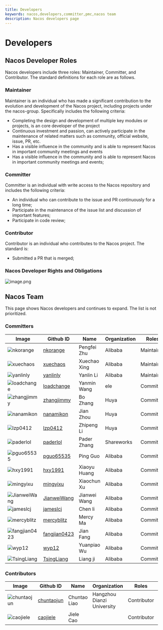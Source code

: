 ```yaml
---
title: Developers
keywords: nacos,developers,committer,pmc,nacos team
description: Nacos developers page
---
```


# Developers

## Nacos Developer Roles

Nacos developers include three roles: Maintainer, Committer, and Contributor. The standard definitions for each role are as follows.

### Maintainer

Maintainer is an individual who has made a significant contribution to the evolution and development of the Nacos project, including projects under the nacos-group. Specifically includes the following criteria:

* Completing the design and development of multiple key modules or projects, is an core developer of the project
* Continuous investment and passion, can actively participate in the maintenance of related matters such as community, official website, issue, PR, etc.
* Has a visible influence in the community and is able to represent Nacos in important community meetings and events
* Has a visible influence in the community and is able to represent Nacos in important community meetings and events;

### Committer

Committer is an individual with write access to the Nacos repository and includes the following criteria:

* An individual who can contribute to the issue and PR continuously for a long time;
* Participate in the maintenance of the issue list and discussion of important features;
* Participate in code review;

### Contributor

Contributor is an individual who contributes to the Nacos project. The standard is:

* Submitted a PR that is merged;


### Nacos Developer Rights and Obligations

![image.png](https://cdn.nlark.com/yuque/0/2019/png/333810/1560152742873-65f7dbcb-38cf-4840-aa9c-5c6cfa926cec.png#align=left&display=inline&height=502&name=image.png&originHeight=751&originWidth=1113&size=235532&status=done&width=744)

## Nacos Team

This page shows Nacos developers and continues to expand. The list is not prioritized.

### Committers

| Image                                                                                                                 | Github ID                                       | Name         | Organization | Roles      | Mail                                                         |
|-----------------------------------------------------------------------------------------------------------------------|------------------------------------------------ | -------------| ------------ | -----------| ------------------------------------------------------------ |
|![nkorange](https://cdn.nlark.com/yuque/0/2019/jpeg/338441/1560412009560-2eae1875-f2bb-4aa5-aa09-f6b7649ec69d.jpeg)    | [nkorange](https://github.com/nkorange)         | Pengfei Zhu  | Alibaba      | Maintainer | zpf.073@gmail.com                                            |
|![xuechaos](https://cdn.nlark.com/yuque/0/2019/jpeg/338441/1560412009610-94637463-8b76-4486-85ca-d24e9f2bcbc2.jpeg)    | [xuechaos](https://github.com/xuechaos)         | Xuechao Xing | Alibaba      | Maintainer | xingxuechao@alibaba-inc.com                                  |
|![yanlinly](https://cdn.nlark.com/yuque/0/2019/jpeg/338441/1560412009624-86bc7970-b56b-4eb9-9711-63b301ebcc29.jpeg)    | [yanlinly](https://github.com/yanlinly)         | Yanlin Li    | Alibaba      | Maintainer | yan.lin2009@163.com                                          |
|![loadchange](https://cdn.nlark.com/yuque/0/2019/jpeg/338441/1560412009497-63da8d74-eee3-402a-ab8d-d0e0b8686b51.jpeg)  | [loadchange](https://github.com/loadchange)     | Yanmin Wang  | ele          | Committer  | wym177771@alibaba-inc.com                                    |
|![zhangjimmy](https://cdn.nlark.com/yuque/0/2019/jpeg/338441/1560412009632-49e3d964-7714-4795-8bf9-a8d7309bdad5.jpeg)  | [zhangjimmy](https://github.com/zhangjimmy)     | Bo Zhang     | Huya         | Committer  | zhangjimmy@foxmail.com                                       |
|![nanamikon](https://cdn.nlark.com/yuque/0/2019/jpeg/338441/1560412009542-2dcf4abd-328a-4744-b0d3-bd12383e36d2.jpeg)   | [nanamikon](https://github.com/nanamikon)       | Jian Zhou    | Huya         | Committer  | nanamikon@gmail.com                                          |
|![lzp0412](https://cdn.nlark.com/yuque/0/2019/jpeg/338441/1560412009534-050ccc6b-ecbc-4c15-9ef7-46311ff473ee.jpeg)     | [lzp0412](https://github.com/lzp0412)           | Zhipeng Li   | Huya         | Committer  | 641785844@qq.com                                             |
|![paderlol](https://cdn.nlark.com/yuque/0/2019/jpeg/338441/1560412009569-86d3ce2a-c051-409f-b27c-cdabdecfb42d.jpeg)    | [paderlol](https://github.com/paderlol)         | Pader Zhang  | Shareworks   | Committer  | huangbbbaihao@gmail.com                                      |
|![pguo65535](https://cdn.nlark.com/yuque/0/2019/jpeg/338441/1560412009580-57b16a9a-745a-4de0-a46f-a7b24d8ae3c1.jpeg)   | [pguo65535](https://github.com/pguo65535)       | Ping Guo     | Alibaba      | Committer  | guoping.gp@alibaba-inc.com                                   |
|![hxy1991](https://cdn.nlark.com/yuque/0/2019/jpeg/338441/1560411969344-d2bda2f4-f7ed-430e-9f53-64b56971d4e2.jpeg)     | [hxy1991](https://github.com/hxy1991)           | Xiaoyu Huang | Alibaba      | Committer  | huangxiaoyu1018@gmail.com                                    |
|![mingyixu](https://cdn.nlark.com/yuque/0/2019/jpeg/338441/1560412009534-9208f988-5f38-428b-be64-0cd65d6163f5.jpeg)    | [mingyixu](https://github.com/mingyixu)         | Xiaochun Xu  | Alibaba      | Committer  | xiaochun.xxc@alibaba-inc.com                                 |
|![JianweiWang](https://cdn.nlark.com/yuque/0/2019/jpeg/338441/1560412009482-62e33b0d-d814-4585-99ed-339daade6fa8.jpeg) | [JianweiWang](https://github.com/JianweiWang)   | Jianwei Wang | Alibaba      | Committer  | wangjianwei.nwpu@gmail.com                                   |
|![jameslcj](https://cdn.nlark.com/yuque/0/2019/jpeg/338441/1560412002682-ee77c85f-e0b5-44d2-87df-97127f6e1b07.jpeg)    | [jameslcj](https://github.com/jameslcj)         | Chen li      | Alibaba      | Committer  | zhichen.lc@alibaba-inc.com                                   |
|![mercyblitz](https://cdn.nlark.com/yuque/0/2019/jpeg/338441/1560412009537-f3359ef1-4b19-43e2-8b7f-9cbdf50d56ac.jpeg)  | [mercyblitz](https://github.com/mercyblitz)     | Mercy Ma     | Alibaba      | Committer  | taogu.mxx@alibaba-inc.com                                    |
|![fangjian0423](https://cdn.nlark.com/yuque/0/2019/jpeg/338441/1560411885169-29eb1248-da8d-490c-8801-57561d5c9b0e.jpeg)| [fangjian0423](https://github.com/fangjian0423) | Jian Fang    | Alibaba      | Committer  | fangjian.fj@alibaba-inc.com                                  |
|![wyp12](https://cdn.nlark.com/yuque/0/2019/jpeg/338441/1560412009658-18e26745-c59d-4147-a69b-0786e5e6218e.jpeg)       | [wyp12](https://github.com/wyp12)               | Yuanpiao Wu  | Alibaba      | Committer  | caogu.wyp@antfin.com                                         |
|![TsingLiang](https://cdn.nlark.com/yuque/0/2019/jpeg/338441/1560412009587-d41b4256-3882-4ac5-ab26-b5eeed8f09c0.jpeg)  | [TsingLiang](https://github.com/TsingLiang)     | Liang ji     | Alibaba      | Committer  | qingliang.ql@alibaba-inc.com                                 | 


### Contributors

| Image                                                                                                                | Github ID                                 | Name        | Organization                 | Roles      |Mail                 |
|----------------------------------------------------------------------------------------------------------------------|-------------------------------------------|-------------|------------------------------|------------|---------------------|
|![chuntaojun](https://cdn.nlark.com/yuque/0/2019/jpeg/338441/1560410616261-700a37a2-853a-4021-a965-c30d8d194013.jpeg) |[chuntaojun](https://github.com/chuntaojun)| Chuntao Liao|  Hangzhou Dianzi University  |Contributor |liaochuntao@live.com |
|![caojiele](https://cdn.nlark.com/yuque/0/2019/jpeg/338441/1561301766676-89a49cd0-ad67-4b3b-a6f2-895f93804b69.jpeg)   |[caojiele](https://github.com/caojiele)    | Jiele Cao   |                              |Contributor |caojiele1225@126.com |
